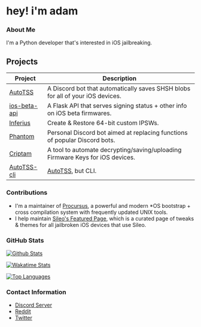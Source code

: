 # hey! i'm adam

### About Me
I'm a Python developer that's interested in iOS jailbreaking.

## Projects
| Project                                                   | Description                                                                    |
|-----------------------------------------------------------|--------------------------------------------------------------------------------|
| [AutoTSS](https://github.com/m1stadev/AutoTSS)            | A Discord bot that automatically saves SHSH blobs for all of your iOS devices. |
| [ios-beta-api](https://github.com/m1stadev/ios-beta-api)  | A Flask API that serves signing status + other info on iOS beta firmwares.     |
| [Inferius](https://github.com/m1stadev/Inferius)          | Create & Restore 64-bit custom IPSWs.                                          |
| [Phantom](https://github.com/m1stadev/Phantom)            | Personal Discord bot aimed at replacing functions of popular Discord bots.     |
| [Criptam](https://github.com/m1stadev/Criptam)            | A tool to automate decrypting/saving/uploading Firmware Keys for iOS devices.  |
| [AutoTSS-cli](https://github.com/m1stadev/autotss-cli)    | [AutoTSS](https://github.com/m1stadev/AutoTSS), but CLI.                       |

### Contributions
- I'm a maintainer of [Procursus](https://github.com/ProcursusTeam/Procursus), a powerful and modern *OS bootstrap + cross compilation system with frequently updated UNIX tools.
- I help maintain [Sileo's Featured Page](https://github.com/Sileo/featuredpage), which is a curated page of tweaks & themes for all jailbroken iOS devices that use Sileo.

### GitHub Stats

[![Github Stats](https://github-readme-stats.vercel.app/api?username=m1stadev&show_icons=true&count_private=true&theme=dark)](https://github.com/m1stadev)

[![Wakatime Stats](https://github-readme-stats.vercel.app/api/wakatime?username=m1stadev&theme=dark)](https://github.com/m1stadev)

[![Top Languages](https://github-readme-stats.vercel.app/api/top-langs/?username=m1stadev&layout=compact&langs_count=6&hide=assembly&theme=dark)](https://github.com/m1stadev)

### Contact Information
- [Discord Server](https://m1sta.xyz/discord)
- [Reddit](https://m1sta.xyz/reddit)
- [Twitter](https://m1sta.xyz/twitter)
